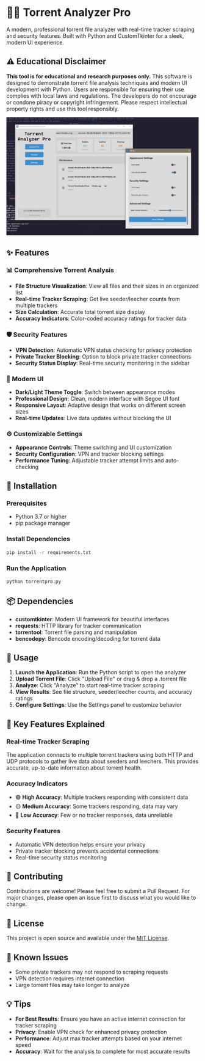 # 🔌👻 Torrent Analyzer Pro

A modern, professional torrent file analyzer with real-time tracker scraping and security features. Built with Python and CustomTkinter for a sleek, modern UI experience.

## ⚠️ Educational Disclaimer

**This tool is for educational and research purposes only.** This software is designed to demonstrate torrent file analysis techniques and modern UI development with Python. Users are responsible for ensuring their use complies with local laws and regulations. The developers do not encourage or condone piracy or copyright infringement. Please respect intellectual property rights and use this tool responsibly.

![Demo](demoimage.jpg)

## ✨ Features

### 📊 Comprehensive Torrent Analysis

- **File Structure Visualization**: View all files and their sizes in an organized list
- **Real-time Tracker Scraping**: Get live seeder/leecher counts from multiple trackers
- **Size Calculation**: Accurate total torrent size display
- **Accuracy Indicators**: Color-coded accuracy ratings for tracker data

### 🛡️ Security Features

- **VPN Detection**: Automatic VPN status checking for privacy protection
- **Private Tracker Blocking**: Option to block private tracker connections
- **Security Status Display**: Real-time security monitoring in the sidebar

### 🎨 Modern UI

- **Dark/Light Theme Toggle**: Switch between appearance modes
- **Professional Design**: Clean, modern interface with Segoe UI font
- **Responsive Layout**: Adaptive design that works on different screen sizes
- **Real-time Updates**: Live data updates without blocking the UI

### ⚙️ Customizable Settings

- **Appearance Controls**: Theme switching and UI customization
- **Security Configuration**: VPN and tracker blocking settings
- **Performance Tuning**: Adjustable tracker attempt limits and auto-checking

## 🚀 Installation

### Prerequisites

- Python 3.7 or higher
- pip package manager

### Install Dependencies

```bash
pip install -r requirements.txt
```

### Run the Application

```bash
python torrentpro.py
```

## 📦 Dependencies

- **customtkinter**: Modern UI framework for beautiful interfaces
- **requests**: HTTP library for tracker communication
- **torrentool**: Torrent file parsing and manipulation
- **bencodepy**: Bencode encoding/decoding for torrent data

## 🎯 Usage

1. **Launch the Application**: Run the Python script to open the analyzer
2. **Upload Torrent File**: Click "Upload File" or drag & drop a .torrent file
3. **Analyze**: Click "Analyze" to start real-time tracker scraping
4. **View Results**: See file structure, seeder/leecher counts, and accuracy ratings
5. **Configure Settings**: Use the Settings panel to customize behavior

## 🌟 Key Features Explained

### Real-time Tracker Scraping

The application connects to multiple torrent trackers using both HTTP and UDP protocols to gather live data about seeders and leechers. This provides accurate, up-to-date information about torrent health.

### Accuracy Indicators

- 🟢 **High Accuracy**: Multiple trackers responding with consistent data
- 🟡 **Medium Accuracy**: Some trackers responding, data may vary
- 🔴 **Low Accuracy**: Few or no tracker responses, data unreliable

### Security Features

- Automatic VPN detection helps ensure your privacy
- Private tracker blocking prevents accidental connections
- Real-time security status monitoring

## 🤝 Contributing

Contributions are welcome! Please feel free to submit a Pull Request. For major changes, please open an issue first to discuss what you would like to change.

## 📄 License

This project is open source and available under the [MIT License](LICENSE).

## 🐛 Known Issues

- Some private trackers may not respond to scraping requests
- VPN detection requires internet connection
- Large torrent files may take longer to analyze

## 💡 Tips

- **For Best Results**: Ensure you have an active internet connection for tracker scraping
- **Privacy**: Enable VPN check for enhanced privacy protection
- **Performance**: Adjust max tracker attempts based on your internet speed
- **Accuracy**: Wait for the analysis to complete for most accurate results
